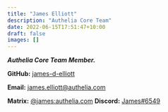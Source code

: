 ```yaml
---
title: "James Elliott"
description: "Authelia Core Team"
date: 2022-06-15T17:51:47+10:00
draft: false
images: []
---
```


*__Authelia Core Team Member.__*

__GitHub:__ [james-d-elliott](https://github.com/james-d-elliott)

__Email:__ [james.elliott@authelia.com](mailto:james.elliott@authelia.com)

__Matrix:__ [@james:authelia.com](https://matrix.to/#/@james:authelia.com) __Discord:__ [James#6549](https://discord.com/users/209869584814047232/)
